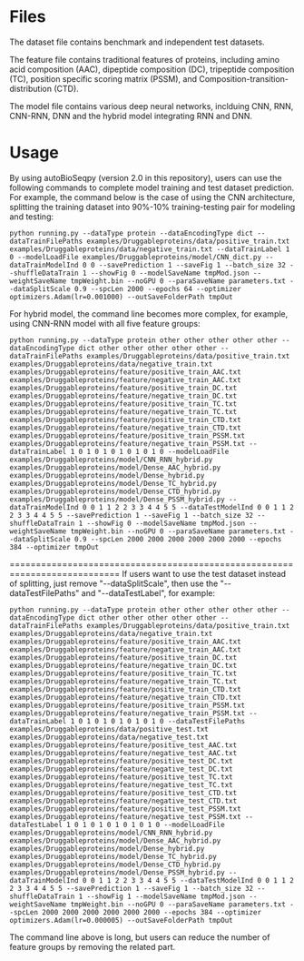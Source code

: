 Files
==================================================================
The dataset file contains benchmark and independent test datasets.

The feature file contains traditional features of proteins, including amino acid composition (AAC), dipeptide composition (DC), tripeptide composition (TC), position specific scoring matrix (PSSM), and Composition-transition-distribution (CTD).

The model file contains various deep neural networks, inclduing CNN, RNN, CNN-RNN, DNN and the hybrid model integrating RNN and DNN.


Usage
==================================================================
By using autoBioSeqpy (version 2.0 in this repository), users can use the following commands to complete model training and test dataset prediction. For example, the command below is the case of using the CNN architecture, splitting the training dataset into 90%-10% training-testing pair for modeling and testing:

```python running.py --dataType protein --dataEncodingType dict --dataTrainFilePaths examples/Druggableproteins/data/positive_train.txt examples/Druggableproteins/data/negative_train.txt --dataTrainLabel 1 0 --modelLoadFile examples/Druggableproteins/model/CNN_dict.py --dataTrainModelInd 0 0 --savePrediction 1 --saveFig 1 --batch_size 32 --shuffleDataTrain 1 --showFig 0 --modelSaveName tmpMod.json --weightSaveName tmpWeight.bin --noGPU 0 --paraSaveName parameters.txt --dataSplitScale 0.9 --spcLen 2000 --epochs 64 --optimizer optimizers.Adam(lr=0.001000) --outSaveFolderPath tmpOut```

For hybrid model, the command line becomes more complex, for example, using CNN-RNN model with all five feature groups:

```python running.py --dataType protein other other other other other --dataEncodingType dict other other other other other --dataTrainFilePaths examples/Druggableproteins/data/positive_train.txt examples/Druggableproteins/data/negative_train.txt examples/Druggableproteins/feature/positive_train_AAC.txt examples/Druggableproteins/feature/negative_train_AAC.txt examples/Druggableproteins/feature/positive_train_DC.txt examples/Druggableproteins/feature/negative_train_DC.txt examples/Druggableproteins/feature/positive_train_TC.txt examples/Druggableproteins/feature/negative_train_TC.txt examples/Druggableproteins/feature/positive_train_CTD.txt examples/Druggableproteins/feature/negative_train_CTD.txt examples/Druggableproteins/feature/positive_train_PSSM.txt examples/Druggableproteins/feature/negative_train_PSSM.txt --dataTrainLabel 1 0 1 0 1 0 1 0 1 0 1 0 --modelLoadFile examples/Druggableproteins/model/CNN_RNN_hybrid.py examples/Druggableproteins/model/Dense_AAC_hybrid.py examples/Druggableproteins/model/Dense_hybrid.py examples/Druggableproteins/model/Dense_TC_hybrid.py examples/Druggableproteins/model/Dense_CTD_hybrid.py examples/Druggableproteins/model/Dense_PSSM_hybrid.py --dataTrainModelInd 0 0 1 1 2 2 3 3 4 4 5 5 --dataTestModelInd 0 0 1 1 2 2 3 3 4 4 5 5 --savePrediction 1 --saveFig 1 --batch_size 32 --shuffleDataTrain 1 --showFig 0 --modelSaveName tmpMod.json --weightSaveName tmpWeight.bin --noGPU 0 --paraSaveName parameters.txt --dataSplitScale 0.9 --spcLen 2000 2000 2000 2000 2000 2000 --epochs 384 --optimizer tmpOut```

===========================================================================
If users want to use the test dataset instead of splitting, just remove "--dataSplitScale", then use the "--dataTestFilePaths" and "--dataTestLabel", for example:

```python running.py --dataType protein other other other other other --dataEncodingType dict other other other other other --dataTrainFilePaths examples/Druggableproteins/data/positive_train.txt examples/Druggableproteins/data/negative_train.txt examples/Druggableproteins/feature/positive_train_AAC.txt examples/Druggableproteins/feature/negative_train_AAC.txt examples/Druggableproteins/feature/positive_train_DC.txt examples/Druggableproteins/feature/negative_train_DC.txt examples/Druggableproteins/feature/positive_train_TC.txt examples/Druggableproteins/feature/negative_train_TC.txt examples/Druggableproteins/feature/positive_train_CTD.txt examples/Druggableproteins/feature/negative_train_CTD.txt examples/Druggableproteins/feature/positive_train_PSSM.txt examples/Druggableproteins/feature/negative_train_PSSM.txt --dataTrainLabel 1 0 1 0 1 0 1 0 1 0 1 0 --dataTestFilePaths examples/Druggableproteins/data/positive_test.txt examples/Druggableproteins/data/negative_test.txt examples/Druggableproteins/feature/positive_test_AAC.txt examples/Druggableproteins/feature/negative_test_AAC.txt examples/Druggableproteins/feature/positive_test_DC.txt examples/Druggableproteins/feature/negative_test_DC.txt examples/Druggableproteins/feature/positive_test_TC.txt examples/Druggableproteins/feature/negative_test_TC.txt examples/Druggableproteins/feature/positive_test_CTD.txt examples/Druggableproteins/feature/negative_test_CTD.txt examples/Druggableproteins/feature/positive_test_PSSM.txt examples/Druggableproteins/feature/negative_test_PSSM.txt --dataTestLabel 1 0 1 0 1 0 1 0 1 0 1 0 --modelLoadFile examples/Druggableproteins/model/CNN_RNN_hybrid.py examples/Druggableproteins/model/Dense_AAC_hybrid.py examples/Druggableproteins/model/Dense_hybrid.py examples/Druggableproteins/model/Dense_TC_hybrid.py examples/Druggableproteins/model/Dense_CTD_hybrid.py examples/Druggableproteins/model/Dense_PSSM_hybrid.py --dataTrainModelInd 0 0 1 1 2 2 3 3 4 4 5 5 --dataTestModelInd 0 0 1 1 2 2 3 3 4 4 5 5 --savePrediction 1 --saveFig 1 --batch_size 32 --shuffleDataTrain 1 --showFig 1 --modelSaveName tmpMod.json --weightSaveName tmpWeight.bin --noGPU 0 --paraSaveName parameters.txt --spcLen 2000 2000 2000 2000 2000 2000 --epochs 384 --optimizer optimizers.Adam(lr=0.000005) --outSaveFolderPath tmpOut```

The command line above is long, but users can reduce the number of feature groups by removing the related part.
